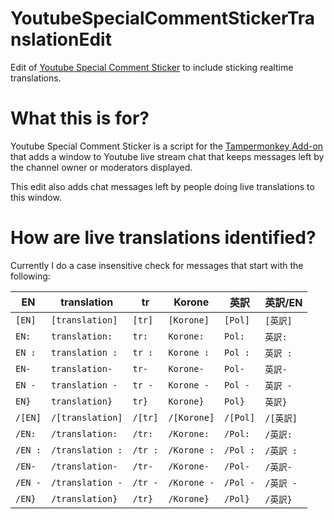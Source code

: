 # YoutubeSpecialCommentStickerTranslationEdit
Edit of [Youtube Special Comment Sticker](https://gitgud.io/AsobiTaizen/youtubespecialcommentsticker) to include sticking realtime translations.

# What this is for?
Youtube Special Comment Sticker is a script for the [Tampermonkey Add-on](https://addons.mozilla.org/en-US/firefox/addon/tampermonkey/) that adds a window to Youtube live stream chat that keeps messages left by the channel owner or moderators displayed.

This edit also adds chat messages left by people doing live translations to this window.

# How are live translations identified?
Currently I do a case insensitive check for messages that start with the following:

| EN | translation | tr | Korone | 英訳 | 英訳/EN
| -- | ----------- | -- | ------ | -- | -----
| `[EN]` | `[translation]` | `[tr]` | `[Korone]`| `[Pol]` | `[英訳]` | `[英訳/EN]`
| `EN:` | `translation:` | `tr:` | `Korone:`| `Pol:` | `英訳:` | `英訳/EN:`
| `EN :` | `translation :` | `tr :` | `Korone :`| `Pol :` | `英訳 :` | `英訳/EN :`
| `EN-` | `translation-` | `tr-` | `Korone-`| `Pol-` | `英訳-` | `英訳/EN-`
| `EN -` | `translation -` | `tr -` | `Korone -`| `Pol -` | `英訳 -` | `英訳/EN -`
| `EN}` | `translation}` | `tr}` | `Korone}`| `Pol}` | `英訳}` | `英訳/EN}`
| `/[EN]` | `/[translation]` | `/[tr]` | `/[Korone]`| `/[Pol]` | `/[英訳]` | `/[英訳/EN]`
| `/EN:` | `/translation:` | `/tr:` | `/Korone:`| `/Pol:` | `/英訳:` | `/英訳/EN:`
| `/EN :` | `/translation :` | `/tr :` | `/Korone :`| `/Pol :` | `/英訳 :` | `/英訳/EN :`
| `/EN-` | `/translation-` | `/tr-` | `/Korone-`| `/Pol-` | `/英訳-` | `/英訳/EN-`
| `/EN -` | `/translation -` | `/tr -` | `/Korone -`| `/Pol -` | `/英訳 -` | `/英訳/EN -`
| `/EN}` | `/translation}` | `/tr}` | `/Korone}`| `/Pol}` | `/英訳}` | `/英訳/EN}`